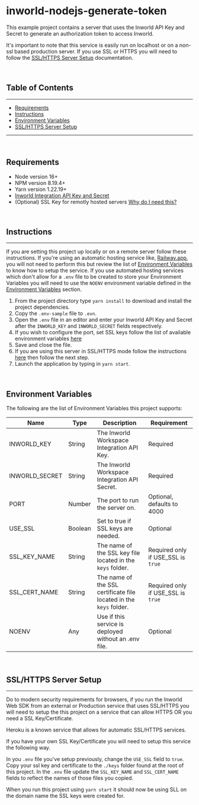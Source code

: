 # inworld-nodejs-generate-token

This example project contains a server that uses the Inworld API Key and Secret to generate an authorization token to access Inworld.

It's important to note that this service is easily run on localhost or on a non-ssl based production server. If you use SSL or HTTPS you will need to follow the [SSL/HTTPS Server Setup](#server-setup) documentation.

<br>

## Table of Contents

---

- [Requirements](#requirements)
- [Instructions](#instructions)
- [Environment Variables](#env)
- [SSL/HTTPS Server Setup](#server-setup)

---

<br>

## Requirements <a id="requirements" name="requirements"></a>

- Node version 16+
- NPM version 8.19.4+
- Yarn version 1.22.19+
- [Inworld Integration API Key and Secret](https://studio.inworld.ai/)
- (Optional) SSL Key for remotly hosted servers [Why do I need this?](#ssl)

<br>

## Instructions <a id="instructions" name="instructions"></a>

---

If you are setting this project up locally or on a remote server follow these instructions. If you're using an automatic hosting service like, [Railway.app](https://railway.app), you will not need to perform this but review the list of [Environment Variables](#env) to know how to setup the service. If you use automated hosting services which don't allow for a `.env` file to be created to store your Environment Variables you will need to use the `NOENV` environment variable defined in the [Environment Variables](#env) section.

1. From the project directory type `yarn install` to download and install the project dependencies.
1. Copy the `.env-sample` file to `.evn`.
1. Open the `.env` file in an editor and enter your Inworld API Key and Secret after the `INWORLD_KEY` and `INWORLD_SECRET` fields respectively.
1. If you wish to configure the port, set SSL keys follow the list of available environment variables [here](#env)
1. Save and close the file.
1. If you are using this server in SSL/HTTPS mode follow the instructions [here](#server-setup) then follow the next step.
1. Launch the application by typing in `yarn start`.

<br>

## Environment Variables <a id="env" name="env"></a>

The following are the list of Environment Variables this project supports:

| Name           | Type    | Description                                                        | Requirement                        |
| -------------- | ------- | ------------------------------------------------------------------ | ---------------------------------- |
| INWORLD_KEY    | String  | The Inworld Workspace Integration API Key.                         | Required                           |
| INWORLD_SECRET | String  | The Inworld Workspace Integration API Secret.                      | Required                           |
| PORT           | Number  | The port to run the server on.                                     | Optional, defaults to 4000         |
| USE_SSL        | Boolean | Set to true if SSL keys are needed.                                | Optional                           |
| SSL_KEY_NAME   | String  | The name of the SSL key file located in the `keys` folder.         | Required only if USE_SSL is `true` |
| SSL_CERT_NAME  | String  | The name of the SSL certificate file located in the `keys` folder. | Required only if USE_SSL is `true` |
| NOENV          | Any     | Use if this service is deployed without an .env file.              | Optional                           |

<br>

## SSL/HTTPS Server Setup <a id="server-setup" name="server-setup"></a>

---

Do to modern security requirements for browsers, if you run the Inworld Web SDK from an external or Production service that uses SSL/HTTPS you will need to setup the this project on a service that can allow HTTPS OR you need a SSL Key/Certificate.

Heroku is a known service that allows for automatic SSL/HTTPS services.

If you have your own SSL Key/Certificate you will need to setup this service the following way.

In you `.env` file you've setup previously, change the `USE_SSL` field to `true`. Copy your ssl key and certificate to the `./keys` folder found at the root of this project. In the `.env` file update the `SSL_KEY_NAME` and `SSL_CERT_NAME` fields to reflect the names of those files you copied.

When you run this project using `yarn start` it should now be using SLL on the domain name the SSL keys were created for.
